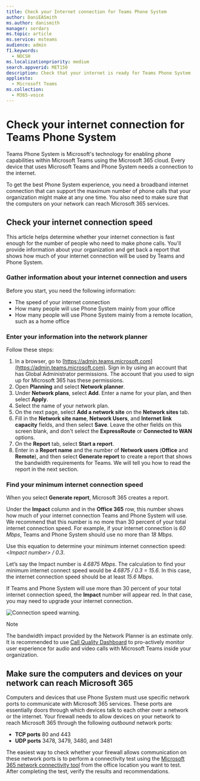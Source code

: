 ```yaml
---
title: Check your Internet connection for Teams Phone System
author: DaniEASmith
ms.author: danismith
manager: serdars
ms.topic: article
ms.service: msteams
audience: admin
f1.keywords: 
  - NOCSH
ms.localizationpriority: medium
search.appverid: MET150
description: Check that your internet is ready for Teams Phone System
appliesto: 
  - Microsoft Teams
ms.collection: 
  - M365-voice
---
```


# Check your internet connection for Teams Phone System

Teams Phone System is Microsoft's technology for enabling phone capabilities within Microsoft Teams using the Microsoft 365 cloud. Every device that uses Microsoft Teams and Phone System needs a connection to the internet.

To get the best Phone System experience, you need a broadband internet connection that can support the maximum number of phone calls that your organization might make at any one time. You also need to make sure that the computers on your network can reach Microsoft 365 services.

## Check your internet connection speed

This article helps determine whether your internet connection is fast enough for the number of people who need to make phone calls. You'll provide information about your organization and get back a report that shows how much of your internet connection will be used by Teams and Phone System.

### Gather information about your internet connection and users

Before you start, you need the following information:

* The speed of your internet connection
* How many people will use Phone System mainly from your office
* How many people will use Phone System mainly from a remote location, such as a home office

### Enter your information into the network planner

Follow these steps:

1. In a browser, go to [https://admin.teams.microsoft.com](https://admin.teams.microsoft.com). Sign in by using an account that has Global Administrator permissions. The account that you used to sign up for Microsoft 365 has these permissions.
2. Open **Planning** and select **Network planner**.
3. Under **Network plans**, select **Add**. Enter a name for your plan, and then select **Apply**.
4. Select the name of your network plan.
5. On the next page, select **Add a network site** on the **Network sites** tab.
6. Fill in the **Network site name**, **Network Users**, and **Internet link capacity** fields, and then select **Save**. Leave the other fields on this screen blank, and don't select the **ExpressRoute** or **Connected to WAN** options.
7. On the **Report** tab, select **Start a report**.
8. Enter in a **Report name** and the number of **Network users** (**Office** and **Remote**), and then select **Generate report** to create a report that shows the bandwidth requirements for Teams. We will tell you how to read the report in the next section.

### Find your minimum internet connection speed

When you select **Generate report**, Microsoft 365 creates a report.

Under the **Impact** column and in the **Office 365** row, this number shows how much of your internet connection Teams and Phone System will use. We recommend that this number is no more than 30 percent of your total internet connection speed. For example, if your internet connection is *60 Mbps*, Teams and Phone System should use no more than *18 Mbps*.

Use this equation to determine your minimum internet connection speed: <*Impact number> / 0.3*.  

Let’s say the Impact number is *4.6875 Mbps*. The calculation to find your minimum internet connect speed would be *4.6875 / 0.3 = 15.6*. In this case, the internet connection speed should be at least *15.6 Mbps*.

If Teams and Phone System will use more than 30 percent of your total internet connection speed, the **Impact** number will appear red. In that case, you may need to upgrade your internet connection.

![Connection speed warning.](../media/network-planner-report-speed-warning.png)

>[!NOTE]
> The bandwidth impact provided by the Network Planner is an estimate only. It is recommended to use [Call Quality Dashboard](../cqd-what-is-call-quality-dashboard.md) to pro-actively monitor user experience for audio and video calls with Microsoft Teams inside your organization.

## Make sure the computers and devices on your network can reach Microsoft 365

Computers and devices that use Phone System must use specific network ports to communicate with Microsoft 365 services. These ports are essentially doors through which devices talk to each other over a network or the internet. Your firewall needs to allow devices on your network to reach Microsoft 365 through the following *outbound* network ports:

* **TCP ports** 80 and 443
* **UDP ports** 3478, 3479, 3480, and 3481

The easiest way to check whether your firewall allows communication on these network ports is to perform a connectivity test using the [Microsoft 365 network connectivity tool](/microsoft-365/enterprise/office-365-network-mac-perf-onboarding-tool) from the office location you want to test. After completing the test, verify the results and recommendations.
